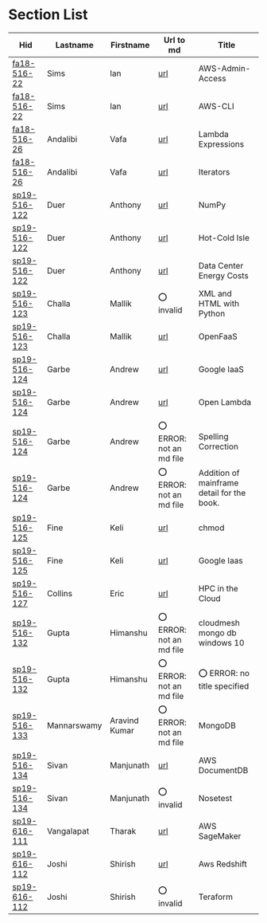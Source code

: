 # Section List

| Hid                                                                 | Lastname    | Firstname     | Url to md                                                                                                           | Title                                      |
|---------------------------------------------------------------------|-------------|---------------|---------------------------------------------------------------------------------------------------------------------|--------------------------------------------|
| [fa18-516-22](https://github.com/cloudmesh-community/fa18-516-22)   | Sims        | Ian           | [url](https://github.com/cloudmesh-community/book/blob/master/chapters/iaas/aws/aws.md#aws-admin-access)            | AWS-Admin-Access                           |
| [fa18-516-22](https://github.com/cloudmesh-community/fa18-516-22)   | Sims        | Ian           | [url](https://github.com/cloudmesh-community/book/blob/master/chapters/iaas/aws/aws.md#aws-command-line-interface)  | AWS-CLI                                    |
| [fa18-516-26](https://github.com/cloudmesh-community/fa18-516-26)   | Andalibi    | Vafa          | [url](https://github.com/cloudmesh-community/book/blob/master/chapters/prg/python/python.md#lambda-expressions-new) | Lambda Expressions                         |
| [fa18-516-26](https://github.com/cloudmesh-community/fa18-516-26)   | Andalibi    | Vafa          | [url](https://github.com/cloudmesh-community/book/blob/master/chapters/prg/python/python.md#iterators)              | Iterators                                  |
| [sp19-516-122](https://github.com/cloudmesh-community/sp19-516-122) | Duer        | Anthony       | [url](https://github.com/cloudmesh-community/book/blob/master/chapters/prg/python/numpy/numpy.md)                   | NumPy                                      |
| [sp19-516-122](https://github.com/cloudmesh-community/sp19-516-122) | Duer        | Anthony       | [url](https://github.com/cloudmesh-community/book/blob/master/chapters/cloud/datacenter.md)                         | Hot-Cold Isle                              |
| [sp19-516-122](https://github.com/cloudmesh-community/sp19-516-122) | Duer        | Anthony       | [url](https://github.com/cloudmesh-community/book/blob/master/chapters/cloud/datacenter.md)                         | Data Center Energy Costs                   |
| [sp19-516-123](https://github.com/cloudmesh-community/sp19-516-123) | Challa      | Mallik        | :o: invalid                                                                                                         | XML and HTML with Python                   |
| [sp19-516-123](https://github.com/cloudmesh-community/sp19-516-123) | Challa      | Mallik        | [url](https://github.com/cloudmesh-community/book/blob/master/chapters/faas/openfaas.md)                            | OpenFaaS                                   |
| [sp19-516-124](https://github.com/cloudmesh-community/sp19-516-124) | Garbe       | Andrew        | [url](https://github.com/cloudmesh-community/book/blob/master/chapters/iaas/gcloud/gcloud.md)                       | Google IaaS                                |
| [sp19-516-124](https://github.com/cloudmesh-community/sp19-516-124) | Garbe       | Andrew        | [url](https://github.com/cloudmesh-community/book/blob/master/chapters/faas/openlambda.md)                          | Open Lambda                                |
| [sp19-516-124](https://github.com/cloudmesh-community/sp19-516-124) | Garbe       | Andrew        | :o: ERROR: not an md file                                                                                           | Spelling Correction                        |
| [sp19-516-124](https://github.com/cloudmesh-community/sp19-516-124) | Garbe       | Andrew        | :o: ERROR: not an md file                                                                                           | Addition of mainframe detail for the book. |
| [sp19-516-125](https://github.com/cloudmesh-community/sp19-516-125) | Fine        | Keli          | [url](https://github.com/cloudmesh-community/book/blob/master/chapters/linux/linux.md)                              | chmod                                      |
| [sp19-516-125](https://github.com/cloudmesh-community/sp19-516-125) | Fine        | Keli          | [url](https://github.com/cloudmesh-community/book/blob/master/chapters/iaas/gcloud/gcloud.md)                       | Google Iaas                                |
| [sp19-516-127](https://github.com/cloudmesh-community/sp19-516-127) | Collins     | Eric          | [url](https://github.com/cloudmesh-community/sp19-516-127/blob/master/hpc_section.md)                               | HPC in the Cloud                           |
| [sp19-516-132](https://github.com/cloudmesh-community/sp19-516-132) | Gupta       | Himanshu      | :o: ERROR: not an md file                                                                                           | cloudmesh mongo db windows 10              |
| [sp19-516-132](https://github.com/cloudmesh-community/sp19-516-132) | Gupta       | Himanshu      | :o: ERROR: not an md file                                                                                           | :o: ERROR: no title specified              |
| [sp19-516-133](https://github.com/cloudmesh-community/sp19-516-133) | Mannarswamy | Aravind Kumar | :o: ERROR: not an md file                                                                                           | MongoDB                                    |
| [sp19-516-134](https://github.com/cloudmesh-community/sp19-516-134) | Sivan       | Manjunath     | [url](https://github.com/cloudmesh-community/book/blob/master/chapters/in/aws-documentdb.md)                        | AWS DocumentDB                             |
| [sp19-516-134](https://github.com/cloudmesh-community/sp19-516-134) | Sivan       | Manjunath     | :o: invalid                                                                                                         | Nosetest                                   |
| [sp19-616-111](https://github.com/cloudmesh-community/sp19-616-111) | Vangalapat  | Tharak        | [url](https://github.com/cloudmesh-community/sp19-616-111/blob/master/section-code/aws-sagemaker.md)                | AWS SageMaker                              |
| [sp19-616-112](https://github.com/cloudmesh-community/sp19-616-112) | Joshi       | Shirish       | [url](https://github.com/cloudmesh-community/book/blob/master/chapters/data/aws-redshift.md)                        | Aws Redshift                               |
| [sp19-616-112](https://github.com/cloudmesh-community/sp19-616-112) | Joshi       | Shirish       | :o: invalid                                                                                                         | Teraform                                   |
